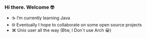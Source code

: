 ### Hi there. Welcome 🤓

- ☕️ I’m currently learning Java
- 🌐 Eventually I hope to collaborate on some open source projects
- ⌘ Unix user all the way (Btw, I Don´t use Arch 😀)

<!--
**iqueiroz97/iqueiroz97** is a ✨ _special_ ✨ repository because its `README.md` (this file) appears on your GitHub profile.

Here are some ideas to get you started:

- 🔭 I’m currently working on ...
- 🌱 I’m currently learning ...
- 👯 I’m looking to collaborate on ...
- 🤔 I’m looking for help with ...
- 💬 Ask me about ...
- 📫 How to reach me: ...
- 😄 Pronouns: ...
- ⚡ Fun fact: ...
-->
